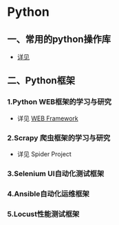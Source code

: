 # Python
## 一、常用的python操作库
- [详见](https://github.com/jidongdeatao/Python/tree/master/Python_OperateKu)

## 二、Python框架
### 1.Python WEB框架的学习与研究
  - 详见 [WEB Framework](https://github.com/jidongdeatao/Python/tree/master/Web%20Framework)
### 2.Scrapy 爬虫框架的学习与研究
  - 详见 Spider Project
### 3.Selenium UI自动化测试框架

### 4.Ansible自动化运维框架

### 5.Locust性能测试框架

### 

